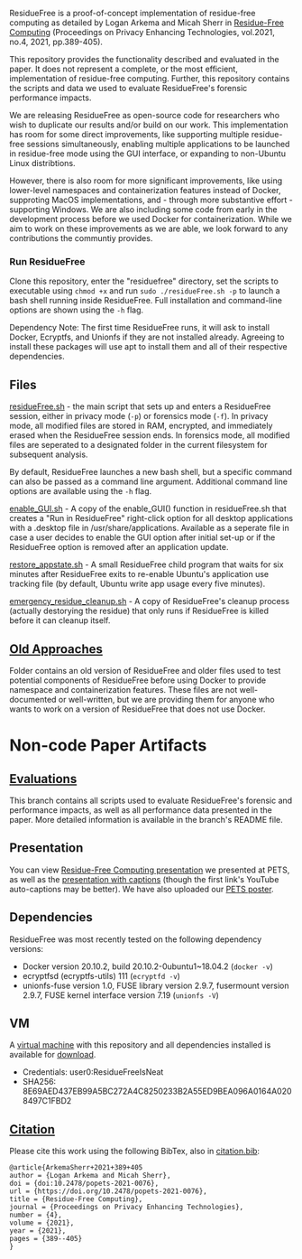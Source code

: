 ResidueFree is a proof-of-concept implementation of residue-free computing as detailed by Logan Arkema
and Micah Sherr in [Residue-Free Computing](https://sciendo.com/de/article/10.2478/popets-2021-0076) (Proceedings on Privacy Enhancing Technologies, vol.2021, no.4, 2021, pp.389-405).

This repository provides the functionality described and evaluated in the paper. It does not represent a complete, or the most efficient, implementation of residue-free computing. Further, this repository contains the scripts and data we used to evaluate ResidueFree's forensic performance impacts.

We are releasing ResidueFree as open-source code for researchers who wish to duplicate our results and/or build on our work. This implementation has room for some direct improvements, like supporting multiple residue-free sessions simultaneously, enabling multiple applications to be launched in residue-free mode using the GUI interface, or expanding to non-Ubuntu Linux distribtions.

However, there is also room for more significant improvements, like using lower-level namespaces and containerization features instead of Docker, supproting MacOS implementations, and - through more substantive effort - supporting Windows. We are also including some code from early in the development process before we used Docker for containerization. While we aim to work on these improvements as we are able, we look forward to any contributions the communtiy provides.

### Run ResidueFree
Clone this repository, enter the "residuefree" directory, set the scripts to executable using `chmod +x` and run `sudo ./residueFree.sh -p` to launch a bash shell running inside ResidueFree. Full installation and command-line options are shown using the `-h` flag.

Dependency Note: The first time ResidueFree runs, it will ask to install Docker, Ecryptfs, and Unionfs if they are not installed already. Agreeing to install these packages will use apt to install them and all of their respective dependencies. 

## Files
[residueFree.sh](https://github.com/LArkema/residuefree/blob/main/residueFree.sh) - the main script that sets up and enters a ResidueFree session, either in privacy mode (`-p`) or forensics mode (`-f`). In privacy mode, all modified files are stored in RAM, encrypted, and immediately erased when the ResidueFree session ends. In forensics mode, all modified files are seperated to a designated folder in the current filesystem for subsequent analysis. 

By default, ResidueFree launches a new bash shell, but a specific command can also be passed as a command line argument. Additional command line options are available using the `-h` flag.

[enable_GUI.sh](https://github.com/LArkema/residuefree/blob/main/enable_GUI.sh) - A copy of the enable_GUI() function in residueFree.sh that creates a "Run in ResidueFree" right-click option for all desktop applications with a .desktop file in /usr/share/applications. Available as a seperate file in case a user decides to enable the GUI option after initial set-up or if the ResidueFree option is removed after an application update.

[restore_appstate.sh](https://github.com/LArkema/residuefree/blob/main/restore_appstate.sh) - A small ResidueFree child program that waits for six minutes after ResidueFree exits to re-enable Ubuntu's application use tracking file (by default, Ubuntu write app usage every five minutes). 

[emergency_residue_cleanup.sh](https://github.com/LArkema/residuefree/blob/main/emergency_residue_cleanup.sh) - A copy of ResidueFree's cleanup process (actually destorying the residue) that only runs if ResidueFree is killed before it can cleanup itself.

## [Old Approaches](https://github.com/LArkema/residuefree/blob/main/old_approaches)
Folder contains an old version of ResidueFree and older files used to test potential components of ResidueFree before using Docker to provide namespace and containerization features. These files are not well-documented or well-written, but we are providing them for anyone who wants to work on a version of ResidueFree that does not use Docker.

# Non-code Paper Artifacts

## [Evaluations](https://github.com/LArkema/residuefree/tree/Evaluations)
This branch contains all scripts used to evaluate ResidueFree's forensic and performance impacts, as well as all performance data presented in the paper. More detailed information is available in the branch's README file.

## Presentation
You can view [Residue-Free Computing presentation](https://www.youtube.com/watch?v=2TEMAeaxm44&list=PLWSQygNuIsPdfA8TBXlw647oHIJY21RFj&index=43) we presented at PETS, as well as the [presentation with captions](https://georgetown.box.com/s/02c9c3gtgmz8fnzkvdokio5af4b7fz1u) (though the first link's YouTube auto-captions may be better). We have also uploaded our [PETS poster](https://georgetown.box.com/s/uzfwj0wzkbg62u3dekgtlu8df2z68fbh).

## Dependencies
ResidueFree was most recently tested on the following dependency versions:
- Docker version 20.10.2, build 20.10.2-0ubuntu1~18.04.2 (`docker -v`)
- ecryptfsd (ecryptfs-utils) 111 (`ecryptfd -v`)
- unionfs-fuse version 1.0, FUSE library version 2.9.7, fusermount version 2.9.7, FUSE kernel interface version 7.19 (`unionfs -V`)

## VM
A [virtual machine](https://georgetown.box.com/s/xnlevmxnbgdc4q08lmkpkr49sw4egq98) with this repository and all dependencies installed is available for [download](https://georgetown.box.com/s/xnlevmxnbgdc4q08lmkpkr49sw4egq98). 
 - Credentials:  user0:ResidueFreeIsNeat
 - SHA256: 8E69AED437EB99A5BC272A4C8250233B2A55ED9BEA096A0164A0208497C1FBD2

## [Citation](https://github.com/LArkema/residuefree/blob/main/citation.bib)
Please cite this work using the following BibTex, also in [citation.bib](https://github.com/LArkema/residuefree/blob/main/citation.bib):
```
@article{ArkemaSherr+2021+389+405
author = {Logan Arkema and Micah Sherr},
doi = {doi:10.2478/popets-2021-0076},
url = {https://doi.org/10.2478/popets-2021-0076},
title = {Residue-Free Computing},
journal = {Proceedings on Privacy Enhancing Technologies},
number = {4},
volume = {2021},
year = {2021},
pages = {389--405}
}
```
